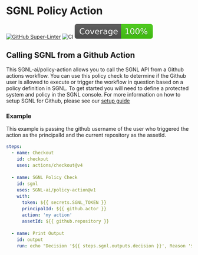 # SGNL Policy Action

[![GitHub Super-Linter](https://github.com/actions/javascript-action/actions/workflows/linter.yml/badge.svg)](https://github.com/super-linter/super-linter)
![CI](https://github.com/actions/javascript-action/actions/workflows/ci.yml/badge.svg)
![Code Coverage](badges/coverage.svg)

## Calling SGNL from a Github Action
This SGNL-ai/policy-action allows you to call the SGNL API from a Github actions workflow. You can use
this policy check to determine if the Github user is allowed to execute or trigger the workflow in
question based on a policy definition in SGNL. To get started you will need to define a protected system and policy in the SGNL console. For more information on how to setup SGNL for Github, please see our [setup guide](https://help.sgnl.ai/articles/protected-systems/protected-system-github/)

### Example
This example is passing the github username of the user who triggered the action as the principalId and the current repository as the assetId.

```yaml
steps:
  - name: Checkout
    id: checkout
    uses: actions/checkout@v4

  - name: SGNL Policy Check
    id: sgnl
    uses: SGNL-ai/policy-action@v1
    with:
      token: ${{ secrets.SGNL_TOKEN }}
      principalId: ${{ github.actor }}
      action: 'my action'
      assetId: ${{ github.repository }}

  - name: Print Output
    id: output
    run: echo "Decision '${{ steps.sgnl.outputs.decision }}', Reason '${{ steps.sgnl.outputs.reason }}'"
```